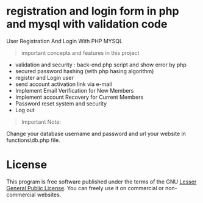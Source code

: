 # registration and login form in php and mysql with validation code

User Registration And Login With PHP MYSQL

> important concepts and features in this project
* validation and security : back-end php script and show error by php
* secured password hashing (with php hasing algorithm)
* register and Login user
* send account activation link via e-mail
* Implement Email Verification for New Members
* Implement account Recovery for Current Members
* Password reset system and security
* Log out

> Important Note:

Change your database username and password and url your website in functions\db.php file.

# License
This program is free software published under the terms of the GNU [Lesser General Public License](http://www.gnu.org/licenses/lgpl-3.0.html). You can freely use it on commercial or non-commercial websites.